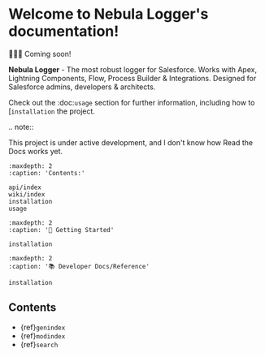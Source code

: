 # Welcome to Nebula Logger's documentation!

🚧👷‍♀️ Coming soon!

**Nebula Logger** - The most robust logger for Salesforce. Works with Apex, Lightning Components, Flow, Process Builder & Integrations. Designed for Salesforce admins, developers & architects.

Check out the :doc:`usage` section for further information, including
how to [`installation` the project.

.. note::

This project is under active development, and I don't know how Read the Docs works yet.

```{toctree}
:maxdepth: 2
:caption: 'Contents:'

api/index
wiki/index
installation
usage
```

```{toctree}
:maxdepth: 2
:caption: '🚀 Getting Started'

installation
```

```{toctree}
:maxdepth: 2
:caption: '📚 Developer Docs/Reference'

installation
```

## Contents

-   {ref}`genindex`
-   {ref}`modindex`
-   {ref}`search`
